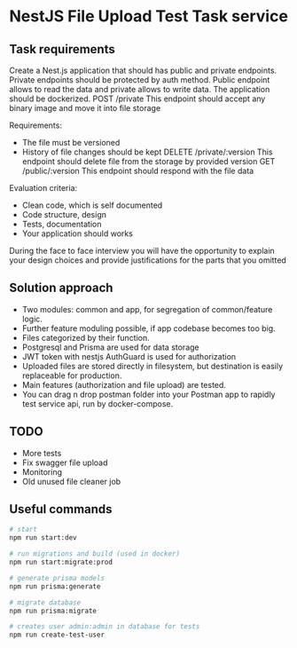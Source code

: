 
# NestJS File Upload Test Task service

## Task requirements

Create a Nest.js application that should has public and private endpoints.
Private endpoints should be protected by auth method.
Public endpoint allows to read the data and private allows to write data.
The application should be dockerized.
POST /private
This endpoint should accept any binary image and move it into file storage

Requirements:
- The file must be versioned
- History of file changes should be kept
  DELETE /private/:version
  This endpoint should delete file from the storage by provided version
  GET /public/:version
  This endpoint should respond with the file data

Evaluation criteria:
- Clean code, which is self documented
- Code structure, design
- Tests, documentation
- Your application should works

During the face to face interview you will have the opportunity
to explain your design choices and provide justifications for
the parts that you omitted

## Solution approach
- Two modules: common and app, for segregation of common/feature logic.
- Further feature moduling possible, if app codebase becomes too big.
- Files categorized by their function.
- Postgresql and Prisma are used for data storage
- JWT token with nestjs AuthGuard is used for authorization
- Uploaded files are stored directly in filesystem, but destination is easily replaceable for production.
- Main features (authorization and file upload) are tested.
- You can drag n drop postman folder into your Postman app to rapidly test service api, run by docker-compose.

## TODO
- More tests
- Fix swagger file upload
- Monitoring
- Old unused file cleaner job

## Useful commands

```bash
# start
npm run start:dev

# run migrations and build (used in docker)
npm run start:migrate:prod

# generate prisma models
npm run prisma:generate

# migrate database
npm run prisma:migrate

# creates user admin:admin in database for tests
npm run create-test-user
```
